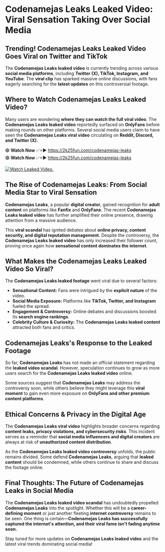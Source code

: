 # Codenamejas Leaks Leaked Video: Viral Sensation Taking Over Social Media

## **Trending! Codenamejas Leaks Leaked Video Goes Viral on Twitter and TikTok**
The **Codenamejas Leaks leaked video** is currently trending across various **social media platforms**, including **Twitter (X), TikTok, Instagram, and YouTube**. The **viral clip** has sparked massive online discussions, with fans eagerly searching for the **latest updates** on this controversial footage.

## **Where to Watch Codenamejas Leaks Leaked Video?**
Many users are wondering **where they can watch the full viral video**. The **Codenamejas Leaks leaked video** reportedly surfaced on **OnlyFans** before making rounds on other platforms. Several social media users claim to have seen the **Codenamejas Leaks viral video** circulating on **Reddit, Discord, and Twitter (X).**

🟢 **Watch Now** ✅=► https://2k25fun.com/codenamejas-leaks  
🟢 **Watch Now** ✅=► https://2k25fun.com/codenamejas-leaks  

[![Watch Leaked Video.](https://miro.medium.com/v2/resize:fit:828/format:webp/1*cilzJN44JGOrTw9NJCrNHA.gif "Watch Leaked Video")](https://2k25fun.com/codenamejas-leaks)

## **The Rise of Codenamejas Leaks: From Social Media Star to Viral Sensation**
**Codenamejas Leaks**, a popular **digital creator**, gained recognition for **adult content** on platforms like **Fanfix** and **OnlyFans**. The recent **Codenamejas Leaks leaked video** has further amplified their online presence, drawing attention from a massive audience.

This **viral scandal** has ignited debates about **online privacy, content security, and digital reputation management**. Despite the controversy, the **Codenamejas Leaks leaked video** has only increased their follower count, proving once again how **sensational content dominates the internet**.

## **What Makes the Codenamejas Leaks Leaked Video So Viral?**
The **Codenamejas Leaks leaked footage** went viral due to several factors:
- **Sensational Content:** Fans were intrigued by the **explicit nature** of the video.
- **Social Media Exposure:** Platforms like **TikTok, Twitter, and Instagram** fueled the spread.
- **Engagement & Controversy:** Online debates and discussions boosted its **search engine rankings**.
- **Celebrity Culture & Curiosity:** The **Codenamejas Leaks leaked content** attracted both fans and critics.

## **Codenamejas Leaks's Response to the Leaked Footage**
So far, **Codenamejas Leaks** has not made an official statement regarding the **leaked video scandal**. However, speculation continues to grow as more users search for the **Codenamejas Leaks leaked video** online.

Some sources suggest that **Codenamejas Leaks** may address the controversy soon, while others believe they might leverage this **viral moment** to gain even more exposure on **OnlyFans and other premium content platforms**.

## **Ethical Concerns & Privacy in the Digital Age**
The **Codenamejas Leaks viral video** highlights broader concerns regarding **content leaks, privacy violations, and cybersecurity risks**. This incident serves as a reminder that **social media influencers and digital creators** are always at risk of **unauthorized content distribution**.

As the **Codenamejas Leaks leaked video controversy** unfolds, the public remains divided. Some defend **Codenamejas Leaks**, arguing that **leaked content** should be condemned, while others continue to share and discuss the footage online.

## **Final Thoughts: The Future of Codenamejas Leaks in Social Media**
The **Codenamejas Leaks leaked video scandal** has undoubtedly propelled **Codenamejas Leaks** into the spotlight. Whether this will be a **career-defining moment** or just another fleeting **internet controversy** remains to be seen. One thing is certain—**Codenamejas Leaks has successfully captured the internet's attention, and their viral fame isn't fading anytime soon.**

Stay tuned for more updates on **Codenamejas Leaks leaked video** and the latest viral trends dominating social media!